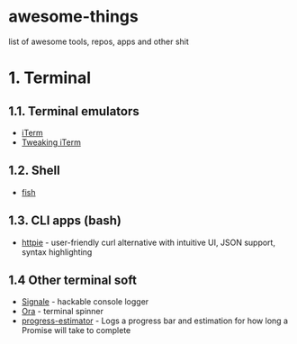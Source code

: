 # awesome-things
list of awesome tools, repos, apps and other shit


# 1. Terminal

  ## 1.1. Terminal emulators
   - [iTerm](https://iterm2.com/)
   - [Tweaking iTerm]()


  ## 1.2. Shell
   - [fish](https://fishshell.com/)


  ## 1.3. CLI apps (bash)
   - [httpie](https://github.com/jakubroztocil/httpie) - user-friendly curl alternative with intuitive UI, JSON support, syntax highlighting
  
  
  ## 1.4 Other terminal soft
   - [Signale](https://github.com/klaussinani/signale) - hackable console logger
   - [Ora](https://github.com/sindresorhus/ora) - terminal spinner
   - [progress-estimator](https://github.com/bvaughn/progress-estimator) - Logs a progress bar and estimation for how long a Promise will take to complete





